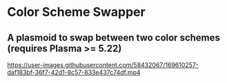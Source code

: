 # Color Scheme Swapper
## A plasmoid to swap between two color schemes (requires Plasma >= 5.22)




https://user-images.githubusercontent.com/58432067/169610257-daf183bf-36f7-42d1-8c57-833e437c74df.mp4


